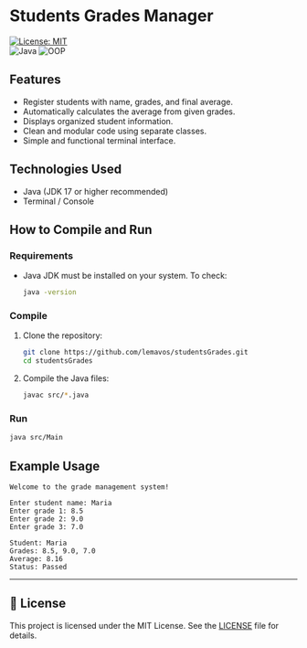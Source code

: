 # Students Grades Manager

[![License: MIT](https://img.shields.io/badge/License-MIT-yellow.svg)](https://opensource.org/licenses/MIT)  
![Java](https://img.shields.io/badge/Java-Programming-red.svg) ![OOP](https://img.shields.io/badge/Object--Oriented%20Programming-green.svg)

## Features

- Register students with name, grades, and final average.
- Automatically calculates the average from given grades.
- Displays organized student information.
- Clean and modular code using separate classes.
- Simple and functional terminal interface.

## Technologies Used

- Java (JDK 17 or higher recommended)
- Terminal / Console

## How to Compile and Run

### Requirements

- Java JDK must be installed on your system. To check:
  ```bash
  java -version
  ```

### Compile

1. Clone the repository:
   ```bash
   git clone https://github.com/lemavos/studentsGrades.git
   cd studentsGrades
   ```

2. Compile the Java files:
   ```bash
   javac src/*.java
   ```

### Run

```bash
java src/Main
```

## Example Usage

```text
Welcome to the grade management system!

Enter student name: Maria
Enter grade 1: 8.5
Enter grade 2: 9.0
Enter grade 3: 7.0

Student: Maria
Grades: 8.5, 9.0, 7.0
Average: 8.16
Status: Passed
```

---

## 📄 License

This project is licensed under the MIT License. See the [LICENSE](LICENSE) file for details.
